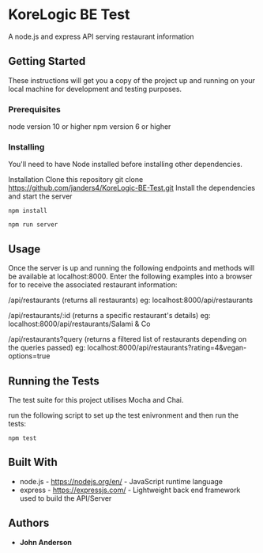# KoreLogic BE Test

A node.js and express API serving restaurant information

## Getting Started

These instructions will get you a copy of the project up and running on your local machine for development and testing purposes.

### Prerequisites

node version 10 or higher
npm version 6 or higher

### Installing

You'll need to have Node installed before installing other dependencies.

Installation
Clone this repository
git clone https://github.com/janders4/KoreLogic-BE-Test.git
Install the dependencies and start the server

```
npm install
```

```
npm run server
```

## Usage

Once the server is up and running the following endpoints and methods will be available at localhost:8000. Enter the following examples into a browser for to receive the associated restaurant information:

/api/restaurants (returns all restaurants)
eg: localhost:8000/api/restaurants

/api/restaurants/:id (returns a specific restaurant's details)
eg: localhost:8000/api/restaurants/Salami & Co

/api/restaurants?query (returns a filtered list of restaurants depending on the queries passed)
eg: localhost:8000/api/restaurants?rating=4&vegan-options=true

## Running the Tests

The test suite for this project utilises Mocha and Chai.

run the following script to set up the test enivronment and then run the tests:

```
npm test
```

## Built With

- node.js - https://nodejs.org/en/ - JavaScript runtime language
- express - https://expressjs.com/ - Lightweight back end framework used to build the API/Server

## Authors

- **John Anderson**
